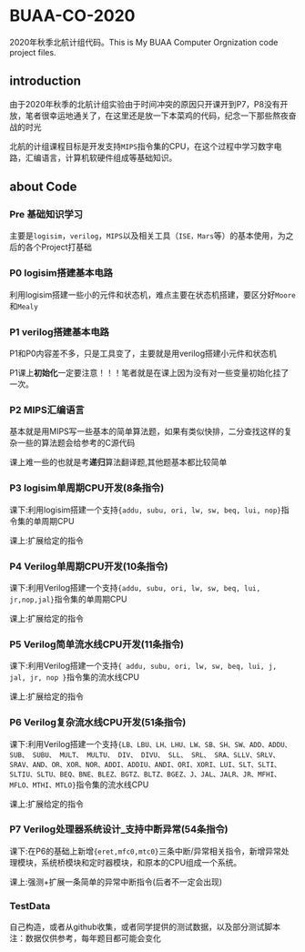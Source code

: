 # BUAA-CO-2020
2020年秋季北航计组代码。This is My BUAA Computer Orgnization code project files.

## introduction
由于2020年秋季的北航计组实验由于时间冲突的原因只开课开到P7，P8没有开放，笔者很幸运地通关了，在这里还是放一下本菜鸡的代码，纪念一下那些熬夜奋战的时光

北航的计组课程目标是开发支持`MIPS`指令集的CPU，在这个过程中学习数字电路，汇编语言，计算机软硬件组成等基础知识。

## about Code
### Pre 基础知识学习
主要是`logisim`，`verilog`，`MIPS`以及相关工具（`ISE，Mars`等）的基本使用，为之后的各个Project打基础

### P0 logisim搭建基本电路
利用logisim搭建一些小的元件和状态机，难点主要在状态机搭建，要区分好`Moore`和`Mealy`

### P1 verilog搭建基本电路
P1和P0内容差不多，只是工具变了，主要就是用verilog搭建小元件和状态机

P1课上**初始化**一定要注意！！！笔者就是在课上因为没有对一些变量初始化挂了一次。

### P2 MIPS汇编语言
基本就是用MIPS写一些基本的简单算法题，如果有类似快排，二分查找这样的复杂一些的算法题会给参考的C源代码

课上难一些的也就是考**递归**算法翻译题,其他题基本都比较简单

### P3 logisim单周期CPU开发(8条指令)
课下:利用logisim搭建一个支持`{addu, subu, ori, lw, sw, beq, lui, nop}`指令集的单周期CPU

课上:扩展给定的指令

### P4 Verilog单周期CPU开发(10条指令)
课下:利用Verilog搭建一个支持`{addu, subu, ori, lw, sw, beq, lui, jr,nop,jal}`指令集的单周期CPU

课上:扩展给定的指令

### P5 Verilog简单流水线CPU开发(11条指令)
课下:利用Verilog搭建一个支持`{ addu, subu, ori, lw, sw, beq, lui, j, jal, jr, nop }`指令集的流水线CPU

课上:扩展给定的指令

### P6 Verilog复杂流水线CPU开发(51条指令)
课下:利用Verilog搭建一个支持`{LB、LBU、LH、LHU、LW、SB、SH、SW、ADD、ADDU、SUB、 SUBU、 MULT、 MULTU、 DIV、 DIVU、 SLL、 SRL、 SRA、SLLV、SRLV、SRAV、AND、OR、XOR、NOR、ADDI、ADDIU、ANDI、ORI、XORI、LUI、SLT、SLTI、SLTIU、SLTU、BEQ、BNE、BLEZ、BGTZ、BLTZ、BGEZ、J、JAL、JALR、JR、MFHI、MFLO、MTHI、MTLO}`指令集的流水线CPU

课上:扩展给定的指令

### P7 Verilog处理器系统设计_支持中断异常(54条指令)
课下:在P6的基础上新增`{eret,mfc0,mtc0}`三条中断/异常相关指令，新增异常处理模块，系统桥模块和定时器模块，和原本的CPU组成一个系统。

课上:强测+扩展一条简单的异常中断指令(后者不一定会出现)

### TestData
自己构造，或者从github收集，或者同学提供的测试数据，以及部分测试脚本
注：数据仅供参考，每年题目都可能会变化



